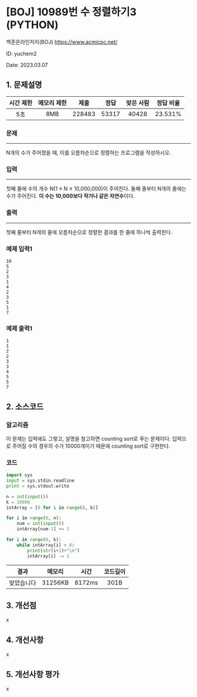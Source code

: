 # [BOJ] 10989번 수 정렬하기3 (PYTHON)
백준온라인저지(BOJ) https://www.acmicpc.net/

ID: yuchem2

Date: 2023.03.07

## 1. 문제설명
| 시간 제한 | 메모리 제한 | 제출  | 정답 | 맞은 사람 | 정답 비율 |
| :---: | :---: | :---: | :---: | :---: | :---: |
| 5초 | 8MB | 228483 | 53317 | 40428  | 23.531%  |

### 문제
---
N개의 수가 주어졌을 때, 이를 오름차순으로 정렬하는 프로그램을 작성하시오.

### 입력
---
첫째 줄에 수의 개수 N(1 ≤ N ≤ 10,000,000)이 주어진다. 둘째 줄부터 N개의 줄에는 수가 주어진다. **이 수는 10,000보다 작거나 같은 자연수**이다.

### 출력
---
첫째 줄부터 N개의 줄에 오름차순으로 정렬한 결과를 한 줄에 하나씩 출력한다.

### 예제 입력1
```
10
5
2
3
1
4
2
3
5
1
7
```

### 예제 출력1
```
1
1
2
2
3
3
4
5
5
7
```
## 2. 소스코드

### 알고리즘
이 문제는 입력에도 그렇고, 설명을 참고하면 counting sort로 푸는 문제이다. 입력으로 주어질 수의 경우의 수가 10000개이기 때문에 counting sort로 구현한다.

### 코드
```Python
import sys
input = sys.stdin.readline
print = sys.stdout.write

n = int(input())
k = 10000
intArray = [0 for i in range(0, k)]

for i in range(0, n):
    num = int(input())
    intArray[num-1] += 1

for i in range(0, k):
    while intArray[i] > 0:
        print(str(i+1)+"\n")
        intArray[i] -= 1
```

| 결과 | 메모리 | 시간 | 코드길이 |
|:---:|:-----: | :---: | :----: |
| 맞았습니다 | 31256KB | 8172ms | 301B |


## 3. 개선점
x
## 4. 개선사항
x
## 5. 개선사항 평가
x
